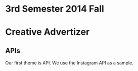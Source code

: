 3rd Semester 2014 Fall
======================

# Creative Advertizer

## APIs
Our first theme is API. We use the Instagram API as a sample.
